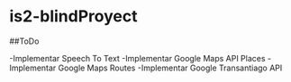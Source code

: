 # is2-blindProyect

##ToDo

-Implementar Speech To Text
-Implementar Google Maps API Places
-Implementar Google Maps Routes
-Implementar Google Transantiago API

